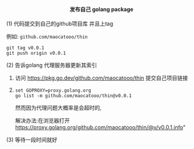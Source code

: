 
#### <center>发布自己 golang package</center>


(1) 代码提交到自己的github项目库 并且上tag
    
   例如: `github.com/maocatooo/thin`
   ```
   git tag v0.0.1
   git push origin v0.0.1
   ```

(2) 告诉golang 代理服务器更新其索引

   1. 访问 https://pkg.go.dev/github.com/maocatooo/thin 提交自己项目链接
   
   2.  
       ```
       set GOPROXY=proxy.golang.org
       go list -m github.com/maocatooo/thin@v0.0.1
       ```
       然而因为代理问题大概率是会超时的,
       
       解决办法:在浏览器打开 https://proxy.golang.org/github.com/maocatooo/thin/@v/v0.0.1.info"

(3) 等待一段时间就好